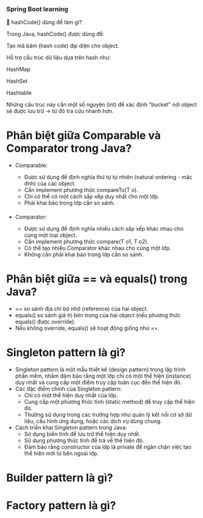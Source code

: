 ### Spring Boot learning

🔹 hashCode() dùng để làm gì?

Trong Java, hashCode() được dùng để:

Tạo mã băm (hash code) đại diện cho object.

Hỗ trợ cấu trúc dữ liệu dựa trên hash như:

HashMap

HashSet

Hashtable

Những cấu trúc này cần một số nguyên (int) để xác định "bucket" nơi object sẽ được lưu trữ → từ đó tra cứu nhanh hơn.

# Phân biệt giữa Comparable<T> và Comparator<T> trong Java?
- Comparable<T>:
  - Được sử dụng để định nghĩa thứ tự tự nhiên (natural ordering - mặc đnh) của các object.
  - Cần implement phương thức compareTo(T o).
  - Chỉ có thể có một cách sắp xếp duy nhất cho một lớp.
  - Phải khai báo trong lớp cần so sánh.
  ####
-  Comparator<T>:
    - Được sử dụng để định nghĩa nhiều cách sắp xếp khác nhau cho cùng một loại object.
    - Cần implement phương thức compare(T o1, T o2).
    - Có thể tạo nhiều Comparator khác nhau cho cùng một lớp.
    - Không cần phải khai báo trong lớp cần so sánh.

# Phân biệt giữa == và equals() trong Java?
- == so sánh địa chỉ bộ nhớ (reference) của hai object.
- equals() so sánh giá trị bên trong của hai object (nếu phương thức equals() được override).
-  Nếu không override, equals() sẽ hoạt động giống như ==.

# Singleton pattern là gì?
- Singleton pattern là một mẫu thiết kế (design pattern) trong lập trình phần mềm, nhằm đảm bảo rằng một lớp chỉ có một thể hiện (instance) duy nhất và cung cấp một điểm truy cập toàn cục đến thể hiện đó.
- Các đặc điểm chính của Singleton pattern:
  - Chỉ có một thể hiện duy nhất của lớp.
  - Cung cấp một phương thức tĩnh (static method) để truy cập thể hiện đó.
  - Thường sử dụng trong các trường hợp như quản lý kết nối cơ sở dữ liệu, cấu hình ứng dụng, hoặc các dịch vụ dùng chung.
- Cách triển khai Singleton pattern trong Java:
  - Sử dụng biến tĩnh để lưu trữ thể hiện duy nhất.
  - Sử dụng phương thức tĩnh để trả về thể hiện đó.
  - Đảm bảo rằng constructor của lớp là private để ngăn chặn việc tạo thể hiện mới từ bên ngoài lớp.

# Builder pattern là gì?

# Factory pattern là gì?

# 
